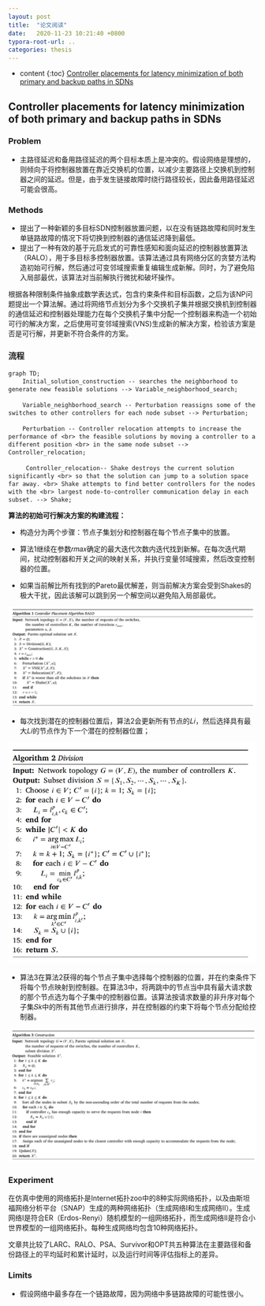 ```yaml
---
layout: post
title:  "论文阅读"
date:   2020-11-23 10:21:40 +0800
typora-root-url: ..
categories: thesis
---
```


* content
{:toc}
[Controller placements for latency minimization of both primary and backup paths in SDNs](https://www.sciencedirect.com/science/article/pii/S0140366420319150)

## Controller placements for latency minimization of both primary and backup paths in SDNs

###  Problem

* 主路径延迟和备用路径延迟的两个目标本质上是冲突的。假设网络是理想的，则倾向于将控制器放置在靠近交换机的位置，以减少主要路径上交换机到控制器之间的延迟。但是，由于发生链接故障时绕行路径较长，因此备用路径延迟可能会很高。

### Methods

* 提出了一种新颖的多目标SDN控制器放置问题，以在没有链路故障和同时发生单链路故障的情况下将切换到控制器的通信延迟降到最低。
* 提出了一种有效的基于元启发式的可靠性感知和面向延迟的控制器放置算法（RALO），用于多目标多控制器放置。该算法通过具有网络分区的贪婪方法构造初始可行解，然后通过可变邻域搜索重复编辑生成新解。同时，为了避免陷入局部最优，该算法对当前解执行微扰和破坏操作。

根据各种限制条件抽象成数学表达式，包含约束条件和目标函数，之后为该NP问题提出一个算法解。通过将网络节点划分为多个交换机子集并根据交换机到控制器的通信延迟和控制器处理能力在每个交换机子集中分配一个控制器来构造一个初始可行的解决方案，之后使用可变邻域搜索(VNS)生成新的解决方案，检验该方案是否是可行解，并更新不符合条件的方案。

### 流程

```mermaid
graph TD;
	Initial_solution_construction -- searches the neighborhood to generate new feasible solutions --> Variable_neighborhood_search;

	Variable_neighborhood_search -- Perturbation reassigns some of the switches to other controllers for each node subset --> Perturbation;
	
	Perturbation -- Controller relocation attempts to increase the performance of <br> the feasible solutions by moving a controller to a different position <br> in the same node subset -->  Controller_relocation;
	
	 Controller_relocation-- Shake destroys the current solution significantly <br> so that the solution can jump to a solution space far away. <br> Shake attempts to find better controllers for the nodes with the <br> largest node-to-controller communication delay in each subset. --> Shake;
```

**算法的初始可行解决方案的构建流程：**

* 构造分为两个步骤：节点子集划分和控制器在每个节点子集中的放置。

* 算法1继续在参数𝑟𝑚𝑎𝑥确定的最大迭代次数内迭代找到新解。在每次迭代期间，扰动控制器和开关之间的映射关系，并执行变量邻域搜索，然后改变控制器的位置。
* 如果当前解比所有找到的Pareto最优解差，则当前解决方案会受到Shakes的极大干扰，因此该解可以跳到另一个解空间以避免陷入局部最优。

![image-20201123174210356](/img/2020-11-23-thesis-reading-03/image-20201123174210356.png)

* 每次找到潜在的控制器位置后，算法2会更新所有节点的𝐿𝑖，然后选择具有最大𝐿𝑖的节点作为下一个潜在的控制器位置；

![image-20201123192701939](/img/2020-11-23-thesis-reading-03/image-20201123192701939.png)

* 算法3在算法2获得的每个节点子集中选择每个控制器的位置，并在约束条件下将每个节点映射到控制器。在算法3中，将两跳中的节点当中具有最大请求数的那个节点选为每个子集中的控制器位置。该算法按请求数量的非升序对每个子集𝑆𝑘中的所有其他节点进行排序，并在控制器的约束下将每个节点分配给控制器。

![image-20201123193640292](/img/2020-11-23-thesis-reading-03/image-20201123193640292.png)

### Experiment

在仿真中使用的网络拓扑是Internet拓扑zoo中的8种实际网络拓扑，以及由斯坦福网络分析平台（SNAP）生成的两种网络拓扑（生成网络I和生成网络II）。生成网络I是符合ER（Erdos-Renyi）随机模型的一组网络拓扑，而生成网络II是符合小世界模型的一组网络拓扑。每种生成网络均包含10种网络拓扑。

文章共比较了LARC、RALO、PSA、Survivor和OPT共五种算法在主要路径和备份路径上的平均延时和累计延时，以及运行时间等评估指标上的差异。

### Limits

* 假设网络中最多存在一个链路故障，因为网络中多链路故障的可能性很小。